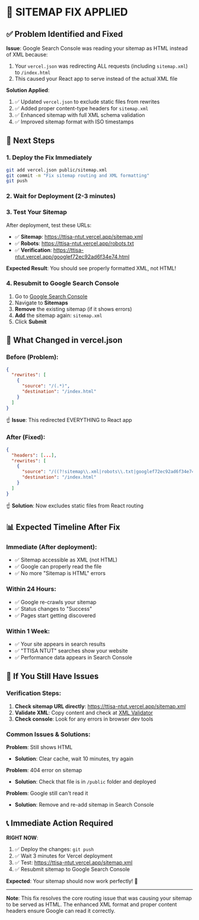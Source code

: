 # 🚨 SITEMAP FIX APPLIED

## ✅ **Problem Identified and Fixed**

**Issue**: Google Search Console was reading your sitemap as HTML instead of XML because:
1. Your `vercel.json` was redirecting ALL requests (including `sitemap.xml`) to `/index.html`
2. This caused your React app to serve instead of the actual XML file

**Solution Applied**:
1. ✅ Updated `vercel.json` to exclude static files from rewrites
2. ✅ Added proper content-type headers for `sitemap.xml`
3. ✅ Enhanced sitemap with full XML schema validation
4. ✅ Improved sitemap format with ISO timestamps

## 🚀 **Next Steps**

### **1. Deploy the Fix Immediately**
```bash
git add vercel.json public/sitemap.xml
git commit -m "Fix sitemap routing and XML formatting"
git push
```

### **2. Wait for Deployment** (2-3 minutes)

### **3. Test Your Sitemap**
After deployment, test these URLs:
- ✅ **Sitemap**: https://ttisa-ntut.vercel.app/sitemap.xml
- ✅ **Robots**: https://ttisa-ntut.vercel.app/robots.txt  
- ✅ **Verification**: https://ttisa-ntut.vercel.app/googlef72ec92ad6f34e74.html

**Expected Result**: You should see properly formatted XML, not HTML!

### **4. Resubmit to Google Search Console**
1. Go to [Google Search Console](https://search.google.com/search-console/)
2. Navigate to **Sitemaps**
3. **Remove** the existing sitemap (if it shows errors)
4. **Add** the sitemap again: `sitemap.xml`
5. Click **Submit**

## 🔧 **What Changed in vercel.json**

### **Before** (Problem):
```json
{
  "rewrites": [
    {
      "source": "/(.*)",
      "destination": "/index.html"
    }
  ]
}
```
☝️ **Issue**: This redirected EVERYTHING to React app

### **After** (Fixed):
```json
{
  "headers": [...],
  "rewrites": [
    {
      "source": "/((?!sitemap\\.xml|robots\\.txt|googlef72ec92ad6f34e74\\.html|...).*)",
      "destination": "/index.html"
    }
  ]
}
```
☝️ **Solution**: Now excludes static files from React routing

## 📊 **Expected Timeline After Fix**

### **Immediate (After deployment)**:
- ✅ Sitemap accessible as XML (not HTML)
- ✅ Google can properly read the file
- ✅ No more "Sitemap is HTML" errors

### **Within 24 Hours**:
- ✅ Google re-crawls your sitemap
- ✅ Status changes to "Success"
- ✅ Pages start getting discovered

### **Within 1 Week**:
- ✅ Your site appears in search results
- ✅ "TTISA NTUT" searches show your website
- ✅ Performance data appears in Search Console

## 🚨 **If You Still Have Issues**

### **Verification Steps**:
1. **Check sitemap URL directly**: https://ttisa-ntut.vercel.app/sitemap.xml
2. **Validate XML**: Copy content and check at [XML Validator](https://www.xmlvalidation.com/)
3. **Check console**: Look for any errors in browser dev tools

### **Common Issues & Solutions**:

**Problem**: Still shows HTML
- **Solution**: Clear cache, wait 10 minutes, try again

**Problem**: 404 error on sitemap
- **Solution**: Check that file is in `/public` folder and deployed

**Problem**: Google still can't read it  
- **Solution**: Remove and re-add sitemap in Search Console

## 📞 **Immediate Action Required**

**RIGHT NOW**:
1. ✅ Deploy the changes: `git push`
2. ✅ Wait 3 minutes for Vercel deployment
3. ✅ Test: https://ttisa-ntut.vercel.app/sitemap.xml
4. ✅ Resubmit sitemap to Google Search Console

**Expected**: Your sitemap should now work perfectly! 🎉

---

**Note**: This fix resolves the core routing issue that was causing your sitemap to be served as HTML. The enhanced XML format and proper content headers ensure Google can read it correctly.
